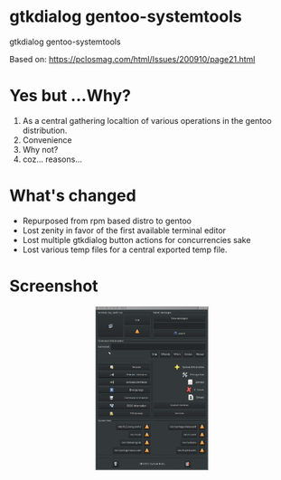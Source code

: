 # gtkdialog gentoo-systemtools
gtkdialog gentoo-systemtools

Based on: https://pclosmag.com/html/Issues/200910/page21.html

# Yes but ...Why?
1. As a central gathering localtion of various operations in the gentoo distribution.
2. Convenience
3. Why not?
4. coz... reasons...

# What's changed
* Repurposed from rpm based distro to gentoo
* Lost zenity in favor of the first available terminal editor
* Lost multiple gtkdialog button actions for concurrencies sake
* Lost various temp files for a central exported temp file.

# Screenshot

<p align="center"><a href="assets/gst.png"><img width="200" alt="compiz" src="assets/gst.png"></a></p>

